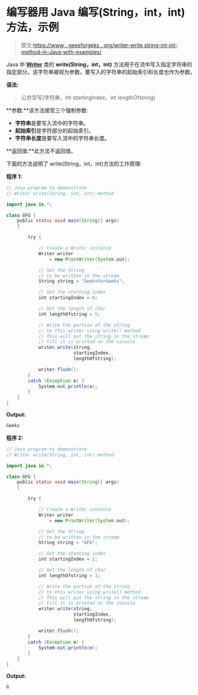 # 编写器用 Java 编写(String，int，int)方法，示例

> 原文:[https://www . geesforgeks . org/writer-write string-int-int-method-in-Java-with-examples/](https://www.geeksforgeeks.org/writer-writestring-int-int-method-in-java-with-examples/)

Java 中 **[Writer](https://www.geeksforgeeks.org/java-io-Writer-class-java-set-1/)** 类的 **write(String，int，int)** 方法用于在流中写入指定字符串的指定部分。该字符串被视为参数。要写入的字符串的起始索引和长度也作为参数。

**语法:**

> 公共空写(字符串，int startingIndex，int lengthOfstring)

**参数:**该方法接受三个强制参数:

*   **字符串**是要写入流中的字符串。
*   **起始索引**是字符部分的起始索引。
*   **字符串长度**是要写入流中的字符串长度。

**返回值:**此方法不返回值。

下面的方法说明了 write(String，int，int)方法的工作原理:

**程序 1:**

```java
// Java program to demonstrate
// Writer write(String, int, int) method

import java.io.*;

class GFG {
    public static void main(String[] args)
    {

        try {

            // Create a Writer instance
            Writer writer
                = new PrintWriter(System.out);

            // Get the String
            // to be written in the stream
            String string = "GeeksForGeeks";

            // Get the starting index
            int startingIndex = 0;

            // Get the length of char
            int lengthOfstring = 5;

            // Write the portion of the string
            // to this writer using write() method
            // This will put the string in the stream
            // till it is printed on the console
            writer.write(string,
                         startingIndex,
                         lengthOfstring);

            writer.flush();
        }
        catch (Exception e) {
            System.out.println(e);
        }
    }
}
```

**Output:**

```java
Geeks

```

**程序 2:**

```java
// Java program to demonstrate
// Writer write(String, int, int) method

import java.io.*;

class GFG {
    public static void main(String[] args)
    {

        try {

            // Create a Writer instance
            Writer writer
                = new PrintWriter(System.out);

            // Get the String
            // to be written in the stream
            String string = "GFG";

            // Get the starting index
            int startingIndex = 2;

            // Get the length of char
            int lengthOfstring = 1;

            // Write the portion of the string
            // to this writer using write() method
            // This will put the string in the stream
            // till it is printed on the console
            writer.write(string,
                         startingIndex,
                         lengthOfstring);

            writer.flush();
        }
        catch (Exception e) {
            System.out.println(e);
        }
    }
}
```

**Output:**

```java
G

```